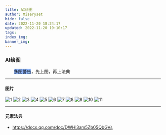 ```yaml
---
title: AI绘图
author: Miseryset
hide: false
date: 2022-11-20 18:24:17
updated: 2022-11-20 19:10:17
tags:
index_img:
banner_img:
---
```

### AI绘图
&emsp;&emsp;<span style='background-color:#94b9ff;color:#000000;'>多图警告</span><!-- more -->，先上图，再上法典
***
#### 图片
![1](https://cdn.staticaly.com/gh/Miseryset/PicX@master/20221120/masterpiece,best-quality,-illustration,beautiful-detailed-girl,-(3).6ybxn06kmagw.png)
![2](https://cdn.staticaly.com/gh/Miseryset/PicX@master/20221120/masterpiece,best-quality,-illustration,beautiful-detailed-girl,-(4).68zkertyy1a8.png)
![3](https://cdn.staticaly.com/gh/Miseryset/PicX@master/20221120/ink，watercolor，world-masterpiece-theater,-best-quality，depth-of-field.wr7yv6jt8ds.png)
![4](https://cdn.staticaly.com/gh/Miseryset/PicX@master/20221120/ink，watercolor，world-masterpiece-theater,-best-quality，depth-of-field-(2).1tyvb72m5wcg.png)
![5](https://cdn.staticaly.com/gh/Miseryset/PicX@master/20221120/ink，watercolor，world-masterpiece-theater,-best-quality，depth-of-field-(3).5qzyw2y23myo.png)
![6](https://cdn.staticaly.com/gh/Miseryset/PicX@master/20221120/ink，watercolor，world-masterpiece-theater,-best-quality，depth-of-field-(4).1hf0nw3uvokg.png)
![7](https://cdn.staticaly.com/gh/Miseryset/PicX@master/20221120/ink，watercolor，world-masterpiece-theater,-best-quality，depth-of-field-(5).3kxbb79qq3wg.png)
![8](https://cdn.staticaly.com/gh/Miseryset/PicX@master/20221120/masterpiece,best-quality,-illustration,beautiful-detailed-girl,.1i3fr0dn89z4.png)
![8](https://cdn.staticaly.com/gh/Miseryset/PicX@master/20221120/masterpiece,best-quality,-illustration,beautiful-detailed-girl,-(1).63iu3ajng8hs.png)
![10](https://cdn.staticaly.com/gh/Miseryset/PicX@master/20221120/masterpiece,best-quality,-illustration,beautiful-detailed-girl,-(2).5609abp0ii9s.png)
![11](https://cdn.staticaly.com/gh/Miseryset/PicX@master/20221120/xxx.6xjvec9ba8ao.png)
***
#### 元素法典
- <https://docs.qq.com/doc/DWHl3am5Zb05QbGVs>